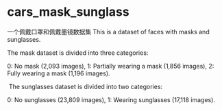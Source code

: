 # cars_mask_sunglass
一个佩戴口罩和佩戴墨镜数据集
This is a dataset of faces with masks and sunglasses. 

The mask dataset is divided into three categories:

0: No mask (2,093 images), 1: Partially wearing a mask (1,856 images), 2: Fully wearing a mask (1,196 images).

 The sunglasses dataset is divided into two categories:

0: No sunglasses (23,809 images), 1: Wearing sunglasses (17,118 images).
